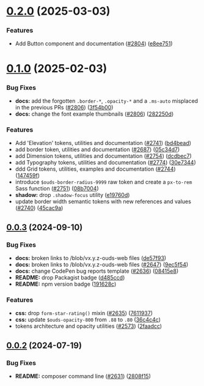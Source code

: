 # [0.2.0](https://github.com/Orange-OpenSource/Orange-Boosted-Bootstrap/compare/v0.1.0-ouds-web...v0.2.0) (2025-03-03)


### Features

* Add Button component and documentation ([#2804](https://github.com/Orange-OpenSource/Orange-Boosted-Bootstrap/issues/2804)) ([e8ee751](https://github.com/Orange-OpenSource/Orange-Boosted-Bootstrap/commit/e8ee7511e5b3eaa94ffb9f3b9e3b71415a97b00c))



# [0.1.0](https://github.com/Orange-OpenSource/Orange-Boosted-Bootstrap/compare/v0.0.3-ouds-web...v0.1.0) (2025-02-03)


### Bug Fixes

* **docs:** add the forgotten `.border-*`, `.opacity-*` and a `.ms-auto` misplaced in the previous PRs ([#2806](https://github.com/Orange-OpenSource/Orange-Boosted-Bootstrap/issues/2806)) ([3f54b00](https://github.com/Orange-OpenSource/Orange-Boosted-Bootstrap/commit/3f54b00698d69b6a3100849c16e27a2a8eb1c67d))
* **docs:** change the font example thumbnails ([#2806](https://github.com/Orange-OpenSource/Orange-Boosted-Bootstrap/issues/2806)) ([282250d](https://github.com/Orange-OpenSource/Orange-Boosted-Bootstrap/commit/282250d8b3df2985984e674544e68986c9043079))


### Features

* Add 'Elevation' tokens, utilities and documentation ([#2741](https://github.com/Orange-OpenSource/Orange-Boosted-Bootstrap/issues/2741)) ([bd4bead](https://github.com/Orange-OpenSource/Orange-Boosted-Bootstrap/commit/bd4bead9a0515edc82a44ba81204b0e86c4e1ac2))
* add border token, utilities and documentation ([#2687](https://github.com/Orange-OpenSource/Orange-Boosted-Bootstrap/issues/2687)) ([05c34d7](https://github.com/Orange-OpenSource/Orange-Boosted-Bootstrap/commit/05c34d7b0b1c1b0c52fad2d7bbac6b7ffbbebdc2))
* add Dimension tokens, utilities and documentation ([#2754](https://github.com/Orange-OpenSource/Orange-Boosted-Bootstrap/issues/2754)) ([dcdbec7](https://github.com/Orange-OpenSource/Orange-Boosted-Bootstrap/commit/dcdbec764e7bf0949fa60c3fa8cecf294cfd5b7e))
* add Typography tokens, utilities and documentation ([#2774](https://github.com/Orange-OpenSource/Orange-Boosted-Bootstrap/issues/2774)) ([30e7344](https://github.com/Orange-OpenSource/Orange-Boosted-Bootstrap/commit/30e73449440cdd565543f6a3fd6408931b9f0f45))
* ddd Grid tokens, utilities, examples and documentation ([#2744](https://github.com/Orange-OpenSource/Orange-Boosted-Bootstrap/issues/2744)) ([147459f](https://github.com/Orange-OpenSource/Orange-Boosted-Bootstrap/commit/147459f5b9b2723598bd0a63681114054eb78555))
* introduce `$ouds-border-radius-9999` raw token and create a `px-to-rem` Sass function ([#2751](https://github.com/Orange-OpenSource/Orange-Boosted-Bootstrap/issues/2751)) ([08b7004](https://github.com/Orange-OpenSource/Orange-Boosted-Bootstrap/commit/08b70042d230b58737c7c3071fde6e4d81cdafc9))
* **shadow:** drop `.shadow-focus` utility ([e19760d](https://github.com/Orange-OpenSource/Orange-Boosted-Bootstrap/commit/e19760db2834e7d7d77d46db9c8e1b1f129f0e9f))
* update border width semantic tokens with new references and values ([#2740](https://github.com/Orange-OpenSource/Orange-Boosted-Bootstrap/issues/2740)) ([45cac9a](https://github.com/Orange-OpenSource/Orange-Boosted-Bootstrap/commit/45cac9ae446b90f1f1fac7e45ddf816a6b1b0b94))



## [0.0.3](https://github.com/Orange-OpenSource/Orange-Boosted-Bootstrap/compare/v0.0.2-ouds-web...v0.0.3) (2024-09-10)


### Bug Fixes

* **docs:** broken links to /blob/vx.y.z-ouds-web files ([de57f93](https://github.com/Orange-OpenSource/Orange-Boosted-Bootstrap/commit/de57f932963c74a520adf59427f749e8ad7b80c6))
* **docs:** broken links to /blob/vx.y.z-ouds-web files ([#2647](https://github.com/Orange-OpenSource/Orange-Boosted-Bootstrap/issues/2647)) ([9ec5f54](https://github.com/Orange-OpenSource/Orange-Boosted-Bootstrap/commit/9ec5f54b091e69049946a909aa4d54bb7827e628))
* **docs:** change CodePen bug reports template ([#2636](https://github.com/Orange-OpenSource/Orange-Boosted-Bootstrap/issues/2636)) ([08415e8](https://github.com/Orange-OpenSource/Orange-Boosted-Bootstrap/commit/08415e80e93f6f51faef4885616e1cd2fa1ef425))
* **README:** drop Packagist badge ([d485ccd](https://github.com/Orange-OpenSource/Orange-Boosted-Bootstrap/commit/d485ccd62c62c9f17fcef358c1d4b2bb879a8099))
* **README:** npm version badge ([191628c](https://github.com/Orange-OpenSource/Orange-Boosted-Bootstrap/commit/191628cd2786daf6e6c00f1dfc9557ea661d0247))


### Features

* **css:** drop `form-star-rating()` mixin ([#2635](https://github.com/Orange-OpenSource/Orange-Boosted-Bootstrap/issues/2635)) ([7611937](https://github.com/Orange-OpenSource/Orange-Boosted-Bootstrap/commit/761193762ff6945b74dd310113cefdcc8441ccae))
* **css:** update `$ouds-opacity-800` from `.88` to `.80` ([36c4c4c](https://github.com/Orange-OpenSource/Orange-Boosted-Bootstrap/commit/36c4c4c4d21d70c3f8f98abc04da0542a1e24f09))
* tokens architecture and opacity utilities ([#2573](https://github.com/Orange-OpenSource/Orange-Boosted-Bootstrap/issues/2573)) ([2faadcc](https://github.com/Orange-OpenSource/Orange-Boosted-Bootstrap/commit/2faadcc05f61722c39fe4e0622fe1a1e71c2d390))



## [0.0.2](https://github.com/Orange-OpenSource/Orange-Boosted-Bootstrap/compare/v0.0.1-ouds-web...v0.0.2) (2024-07-19)


### Bug Fixes

* **README:** composer command line ([#2631](https://github.com/Orange-OpenSource/Orange-Boosted-Bootstrap/issues/2631)) ([2808f15](https://github.com/Orange-OpenSource/Orange-Boosted-Bootstrap/commit/2808f15f81e6b8eb34731ab6b149cb9511ab53b0))
